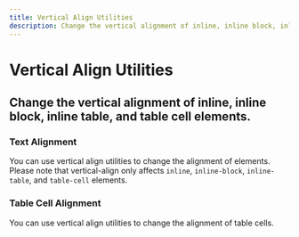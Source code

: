 ```yaml
---
title: Vertical Align Utilities
description: Change the vertical alignment of inline, inline block, inline table, and table cell elements. 
---
```


<script setup>
import * as examples from './examples';
</script>

# Vertical Align Utilities

## Change the vertical alignment of inline, inline block, inline table, and table cell elements. 

### Text Alignment
You can use vertical align utilities to change the alignment of elements. Please note that vertical-align only affects `inline`, `inline-block`, `inline-table`, and `table-cell` elements.

<example :component="examples.VerticalAlignBasicExample" :html="examples.VerticalAlignBasicExampleHTML"></example>

### Table Cell Alignment
You can use vertical align utilities to change the alignment of table cells.

<example :component="examples.VerticalAlignTableExample" :html="examples.VerticalAlignTableExampleHTML"></example>

